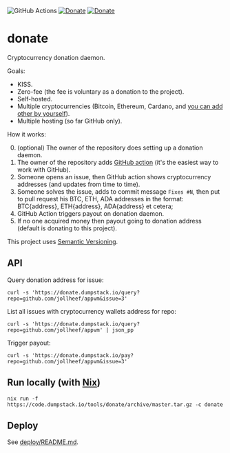 ![GitHub Actions](https://github.com/jollheef/donate/workflows/Build/badge.svg)
[![Donate](https://img.shields.io/badge/donate-paypal-blue.svg)](https://www.paypal.com/cgi-bin/webscr?cmd=_s-xclick&hosted_button_id=R8W2UQPZ5X5JE&source=url)
[![Donate](https://img.shields.io/badge/donate-bitcoin-blue.svg)](https://blockchair.com/bitcoin/address/bc1q23fyuq7kmngrgqgp6yq9hk8a5q460f39m8nv87)

# donate

Cryptocurrency donation daemon.

Goals:
- KISS.
- Zero-fee (the fee is voluntary as a donation to the project).
- Self-hosted.
- Multiple cryptocurrencies (Bitcoin, Ethereum, Cardano, and [you can add other by yourself](https://github.com/jollheef/cryptocurrency)).
- Multiple hosting (so far GitHub only).

How it works:

0. (optional) The owner of the repository does setting up a donation daemon.
1. The owner of the repository adds [GitHub action](.github/workflows/donate.yml) (it's the easiest way to work with GitHub).
2. Someone opens an issue, then GitHub action shows cryptocurrency addresses (and updates from time to time).
3. Someone solves the issue, adds to commit message `Fixes #N`, then put to pull request his BTC, ETH, ADA addresses in the format: BTC{address}, ETH{address}, ADA{address} et cetera;
4. GitHub Action triggers payout on donation daemon.
5. If no one acquired money then payout going to donation address (default is donating to this project).

This project uses [Semantic Versioning](https://semver.org/).

## API

Query donation address for issue:

    curl -s 'https://donate.dumpstack.io/query?repo=github.com/jollheef/appvm&issue=3'

List all issues with cryptocurrency wallets address for repo:

    curl -s 'https://donate.dumpstack.io/query?repo=github.com/jollheef/appvm' | json_pp

Trigger payout:

    curl -s 'https://donate.dumpstack.io/pay?repo=github.com/jollheef/appvm&issue=3'

## Run locally (with [Nix](https://nixos.org/nix/))

    nix run -f https://code.dumpstack.io/tools/donate/archive/master.tar.gz -c donate

## Deploy

See [deploy/README.md](deploy/README.md).
